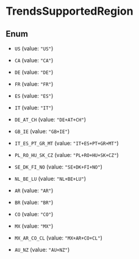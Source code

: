 

# TrendsSupportedRegion

## Enum


* `US` (value: `"US"`)

* `CA` (value: `"CA"`)

* `DE` (value: `"DE"`)

* `FR` (value: `"FR"`)

* `ES` (value: `"ES"`)

* `IT` (value: `"IT"`)

* `DE_AT_CH` (value: `"DE+AT+CH"`)

* `GB_IE` (value: `"GB+IE"`)

* `IT_ES_PT_GR_MT` (value: `"IT+ES+PT+GR+MT"`)

* `PL_RO_HU_SK_CZ` (value: `"PL+RO+HU+SK+CZ"`)

* `SE_DK_FI_NO` (value: `"SE+DK+FI+NO"`)

* `NL_BE_LU` (value: `"NL+BE+LU"`)

* `AR` (value: `"AR"`)

* `BR` (value: `"BR"`)

* `CO` (value: `"CO"`)

* `MX` (value: `"MX"`)

* `MX_AR_CO_CL` (value: `"MX+AR+CO+CL"`)

* `AU_NZ` (value: `"AU+NZ"`)



